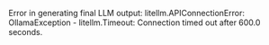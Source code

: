 Error in generating final LLM output:
litellm.APIConnectionError: OllamaException - litellm.Timeout: Connection timed out after 600.0 seconds.